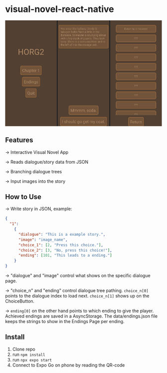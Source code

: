 # visual-novel-react-native
![Screenshot1](img/sc_4.jpg)
## Features
-> Interactive Visual Novel App

-> Reads dialogue/story data from JSON

-> Branching dialogue trees

-> Input images into the story
## How to Use
-> Write story in JSON, example:
```JSON
{
  "1":
    {
      "dialogue": "This is a example story.",
      "image": "image_name",
      "choice_1": [2, "Press this choice."],
      "choice_2": [3, "No, press this choice!"],
      "ending": [101, "This leads to a ending."]
    }
}
```
-> "dialogue" and "image" control what shows on the specific dialogue page.

-> "choice_n" and "ending" control dialogue tree pathing. `choice_n[0]` points to the dialogue index to load next. `choice_n[1]` shows up on the ChoiceButton.

-> `ending[0]` on the other hand points to which ending to give the player. Achieved endings are saved in a AsyncStorage. The data/endings.json file keeps the strings to show in the Endings Page per ending.
## Install
1. Clone repo
2. run `npm install`
3. run `npx expo start`
4. Connect to Expo Go on phone by reading the QR-code
